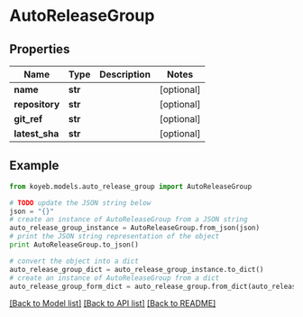 # AutoReleaseGroup


## Properties
Name | Type | Description | Notes
------------ | ------------- | ------------- | -------------
**name** | **str** |  | [optional] 
**repository** | **str** |  | [optional] 
**git_ref** | **str** |  | [optional] 
**latest_sha** | **str** |  | [optional] 

## Example

```python
from koyeb.models.auto_release_group import AutoReleaseGroup

# TODO update the JSON string below
json = "{}"
# create an instance of AutoReleaseGroup from a JSON string
auto_release_group_instance = AutoReleaseGroup.from_json(json)
# print the JSON string representation of the object
print AutoReleaseGroup.to_json()

# convert the object into a dict
auto_release_group_dict = auto_release_group_instance.to_dict()
# create an instance of AutoReleaseGroup from a dict
auto_release_group_form_dict = auto_release_group.from_dict(auto_release_group_dict)
```
[[Back to Model list]](../README.md#documentation-for-models) [[Back to API list]](../README.md#documentation-for-api-endpoints) [[Back to README]](../README.md)


